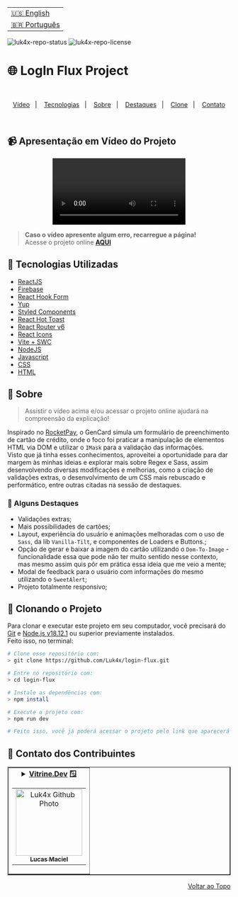 <table align="right">
  <tr>
    <td>
      <a href="readme-en.md">🇺🇸 English</a>
    </td>
  </tr>
  <tr>
    <td>
      <a href="README.md">🇧🇷 Português</a>
    </td>
  </tr>
</table>

![luk4x-repo-status](https://img.shields.io/badge/Status-Finished-lightgrey?style=for-the-badge&logo=headspace&logoColor=green&color=lightgrey)
![luk4x-repo-license](https://img.shields.io/github/license/Luk4x/login-flux?style=for-the-badge&logo=unlicense&logoColor=lightgrey)
# 🌐 LogIn Flux Project

<br>
<p align="center">
  <a href="#-apresentação-em-vídeo-do-projeto">Vídeo</a>&nbsp;&nbsp;&nbsp;|&nbsp;&nbsp;&nbsp;
  <a href="#-tecnologias-utilizadas">Tecnologias</a>&nbsp;&nbsp;&nbsp;|&nbsp;&nbsp;&nbsp;
  <a href="#-sobre">Sobre</a>&nbsp;&nbsp;&nbsp;|&nbsp;&nbsp;&nbsp;
  <a href="#-alguns-destaques">Destaques</a>&nbsp;&nbsp;&nbsp;|&nbsp;&nbsp;&nbsp;
  <a href="#-clonando-o-projeto">Clone</a>&nbsp;&nbsp;&nbsp;|&nbsp;&nbsp;&nbsp;
  <a href="#-contato-dos-contribuintes">Contato</a>
</p>
<br>

## 📹 Apresentação em Vídeo do Projeto
<div align="center">
  <video src="https://user-images.githubusercontent.com/86276393/211228214-445a84f4-5743-476c-887a-e536f1744f71.mp4" />
</div>

> **Caso o vídeo apresente algum erro, recarregue a página!**<br>
> Acesse o projeto online **[AQUI](https://luk4x-gencard.netlify.app/)**

## 🚀 Tecnologias Utilizadas

- [ReactJS](https://pt-br.reactjs.org)
- [Firebase](https://firebase.google.com/)
- [React Hook Form](https://react-hook-form.com/get-started/)
- [Yup](https://github.com/jquense/yup)
- [Styled Components](https://styled-components.com/docs)
- [React Hot Toast](https://react-hot-toast.com/)
- [React Router v6](https://reactrouter.com/en/main)
- [React Icons](https://react-icons.github.io/react-icons/)
- [Vite + SWC](https://vitejs.dev/)
- [NodeJS](https://nodejs.org)
- [Javascript](https://developer.mozilla.org/en-US/docs/Web/JavaScript)
- [CSS](https://developer.mozilla.org/en-US/docs/Web/CSS)
- [HTML](https://developer.mozilla.org/en-US/docs/Web/HTML)

## 📝 Sobre

> Assistir o vídeo acima e/ou acessar o projeto online ajudará na compreensão da explicação!

Inspirado no [RocketPay](https://www.figma.com/file/gpqavL469k0pPUGOmAQEM9/Explorer-Lab-%2301/duplicate), o GenCard simula um formulário de preenchimento de cartão de crédito, onde o foco foi praticar a manipulação de elementos HTML via DOM e utilizar o `IMask` para a validação das informações.<br>
Visto que já tinha esses conhecimentos, aproveitei a oportunidade para dar margem às minhas ideias e explorar mais sobre Regex e Sass, assim desenvolvendo diversas modificações e melhorias, como a criação de validações extras, o desenvolvimento de um CSS mais rebuscado e performático, entre outras citadas na sessão de destaques.<br> 

### 📌 Alguns Destaques

- Validações extras;
- Mais possibilidades de cartões;
- Layout, experiência do usuário e animações melhoradas com o uso de `Sass`, da lib `Vanilla-Tilt`, e componentes de Loaders e Buttons.;
- Opção de gerar e baixar a imagem do cartão utilizando o `Dom-To-Image` - funcionalidade essa que pode não ter muito sentido nesse contexto, mas mesmo assim quis pôr em prática essa ideia que me veio a mente;
- Modal de feedback para o usuário com informações do mesmo utilizando o `SweetAlert`;
- Projeto totalmente responsivo;

## 📖 Clonando o Projeto

Para clonar e executar este projeto em seu computador, você precisará do [Git](https://git-scm.com/) e [Node.js v18.12.1](https://nodejs.org/en/) ou superior previamente instalados.<br>
Feito isso, no terminal:

```bash
# Clone esse repositório com:
> git clone https://github.com/Luk4x/login-flux.git

# Entre no repositório com:
> cd login-flux

# Instale as dependências com:
> npm install

# Execute o projeto com:
> npm run dev

# Feito isso, você já poderá acessar o projeto pelo link que aparecerá no terminal! (algo como http://localhost:3000/ ou http://127.0.0.1:5173/)
```

## 🤝 Contato dos Contribuintes

<table border="2">
  <tr>
    <td align="center">
      <details>
        <summary>
          <b><a href="https://cursos.alura.com.br/vitrinedev/lucasmacielf">Vitrine.Dev</a> 🪟</b>
          <table>
            <tr>
              <td align="center">
                <a href="https://github.com/Luk4x">
                  <img src="https://avatars.githubusercontent.com/Luk4x" width="150px;" alt="Luk4x Github Photo"/>
                </a>
                <br>
                <a href="https://www.linkedin.com/in/lucasmacielf/">
                  <sub>
                    <b>Lucas Maciel</b>
                  </sub>
                </a>
              </td>
            </tr>
          </table>
        </summary>

| :placard: Vitrine.Dev | Lucas Maciel |
| -------------  | --- |
| :sparkles: Nome        | **🌐 LogIn Flux**
| :label: Tecnologias | reactjs, firebase, react hook form, styled components, yup, react router, react hot toast, react icons, vitejs, javascript, css, html, swc
| :camera: Img         | <img src="https://user-images.githubusercontent.com/86276393/211228037-b5e0e5fb-0d33-4345-9f89-3fda5212d29f.png#vitrinedev" alt="vitrine.dev thumb" width="100%"/>

</details>
</td>
</tr>
</table>

<p align="right">
  <a href="#-login-flux-project">Voltar ao Topo</a>
</p>
